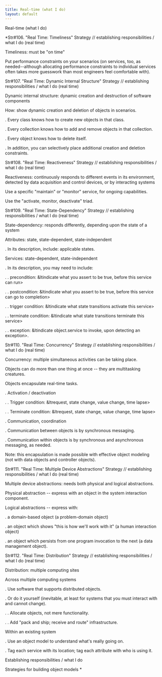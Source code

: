 ```yaml
---
title: Real-time (what I do)
layout: default
---
```




Real-time (what I do)


*Str#106. &quot;Real Time: Timeliness&quot; Strategy // establishing
responsibilities / what I do (real time) 

 Timeliness: must be &quot;on time&quot; 

 Put performance constraints on your scenarios (on services, too, as needed--although
allocating performance constraints to individual services often takes more guesswork than
most engineers feel comfortable with). 

Str#107. &quot;Real Time: Dynamic Internal Structure&quot; Strategy // establishing
responsibilities / what I do (real time) 

 Dynamic internal structure: dynamic creation and destruction of software
components 

 How: show dynamic creation and deletion of objects in scenarios. 

. Every class knows how to create new objects in that class. 

. Every collection knows how to add and remove objects in that collection. 

. Every object knows how to delete itself. 

. In addition, you can selectively place additional creation and deletion constraints. 

Str#108. &quot;Real Time: Reactiveness&quot; Strategy // establishing
responsibilities / what I do (real time) 

 Reactiveness: continuously responds to different events in its environment,
detected by data acquisition and control devices, or by interacting systems 

 Use a specific &quot;maintain&quot; or &quot;monitor&quot; service, for ongoing
capabilities. 

 Use the &quot;activate, monitor, deactivate&quot; triad. 

Str#109. &quot;Real Time: State-Dependency&quot; Strategy // establishing
responsibilities / what I do (real time) 

 State-dependency: responds differently, depending upon the state of a system 

 Attributes: state, state-dependent, state-independent 

. In its description, include: applicable states. 

 Services: state-dependent, state-independent 

. In its description, you may need to include: 

. . precondition: &amp;ltindicate what you assert to be true, before this service can
run&gt; 

. . postcondition: &amp;ltindicate what you assert to be true, before this service can
go to completion&gt; 

. . trigger condition: &amp;ltindicate what state transitions activate this service&gt;


. . terminate condition: &amp;ltindicate what state transitions terminate this
service&gt; 

. . exception: &amp;ltindicate object.service to invoke, upon detecting an
exception&gt;. 

Str#110. &quot;Real Time: Concurrency&quot; Strategy // establishing
responsibilities / what I do (real time) 

 Concurrency: multiple simultaneous activities can be taking place. 

 Objects can do more than one thing at once -- they are multitasking creatures. 

 Objects encapsulate real-time tasks. 

. Activation / deactivation 

. . Trigger condition: &amp;ltrequest, state change, value change, time lapse&gt; 

. . Terminate condition: &amp;ltrequest, state change, value change, time lapse&gt; 

. Communication, coordination 

. Communication between objects is by synchronous messaging. 

. Communication within objects is by synchronous and asynchronous messaging, as needed.


 Note: this encapsulation is made possible with effective object modeling (not with
data objects and controller objects). 

Str#111. &quot;Real Time: Multiple Device Abstractions&quot; Strategy //
establishing responsibilities / what I do (real time) 

 Multiple device abstractions: needs both physical and logical abstractions. 

 Physical abstraction -- express with an object in the system interaction component. 

 Logical abstractions -- express with: 

. a domain-based object (a problem-domain object) 

. an object which shows &quot;this is how we'll work with it&quot; (a human interaction
object) 

. an object which persists from one program invocation to the next (a data management
object). 

Str#112. &quot;Real Time: Distribution&quot; Strategy // establishing
responsibilities / what I do (real time) 

 Distribution: multiple computing sites 

 Across multiple computing systems 

. Use software that supports distributed objects. 

. Or do it yourself (inevitable, at least for systems that you must interact with and
cannot change). 

. . Allocate objects, not mere functionality. 

. . Add &quot;pack and ship; receive and route&quot; infrastructure. 

 Within an existing system 

. Use an object model to understand what's really going on. 

. Tag each service with its location; tag each attribute with who is using it. 

Establishing responsibilities / what I do

Strategies for building object models
*
